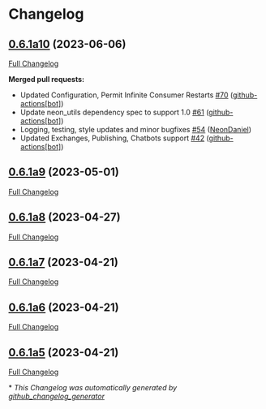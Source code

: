# Changelog

## [0.6.1a10](https://github.com/NeonGeckoCom/neon_mq_connector/tree/0.6.1a10) (2023-06-06)

[Full Changelog](https://github.com/NeonGeckoCom/neon_mq_connector/compare/0.6.1a9...0.6.1a10)

**Merged pull requests:**

- Updated Configuration, Permit Infinite Consumer Restarts [\#70](https://github.com/NeonGeckoCom/neon_mq_connector/pull/70) ([github-actions[bot]](https://github.com/apps/github-actions))
- Update neon\_utils dependency spec to support 1.0 [\#61](https://github.com/NeonGeckoCom/neon_mq_connector/pull/61) ([github-actions[bot]](https://github.com/apps/github-actions))
- Logging, testing, style updates and minor bugfixes [\#54](https://github.com/NeonGeckoCom/neon_mq_connector/pull/54) ([NeonDaniel](https://github.com/NeonDaniel))
- Updated Exchanges, Publishing, Chatbots support [\#42](https://github.com/NeonGeckoCom/neon_mq_connector/pull/42) ([github-actions[bot]](https://github.com/apps/github-actions))

## [0.6.1a9](https://github.com/NeonGeckoCom/neon_mq_connector/tree/0.6.1a9) (2023-05-01)

[Full Changelog](https://github.com/NeonGeckoCom/neon_mq_connector/compare/0.6.1a8...0.6.1a9)

## [0.6.1a8](https://github.com/NeonGeckoCom/neon_mq_connector/tree/0.6.1a8) (2023-04-27)

[Full Changelog](https://github.com/NeonGeckoCom/neon_mq_connector/compare/0.6.1a7...0.6.1a8)

## [0.6.1a7](https://github.com/NeonGeckoCom/neon_mq_connector/tree/0.6.1a7) (2023-04-21)

[Full Changelog](https://github.com/NeonGeckoCom/neon_mq_connector/compare/0.6.1a6...0.6.1a7)

## [0.6.1a6](https://github.com/NeonGeckoCom/neon_mq_connector/tree/0.6.1a6) (2023-04-21)

[Full Changelog](https://github.com/NeonGeckoCom/neon_mq_connector/compare/0.6.1a5...0.6.1a6)

## [0.6.1a5](https://github.com/NeonGeckoCom/neon_mq_connector/tree/0.6.1a5) (2023-04-21)

[Full Changelog](https://github.com/NeonGeckoCom/neon_mq_connector/compare/0.6.0...0.6.1a5)



\* *This Changelog was automatically generated by [github_changelog_generator](https://github.com/github-changelog-generator/github-changelog-generator)*
